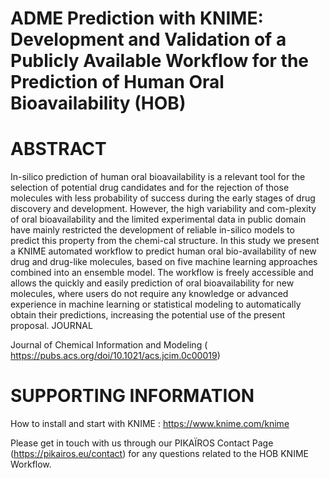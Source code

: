# ADME Prediction with KNIME: Development and Validation of a Publicly Available Workflow for the Prediction of Human Oral Bioavailability (HOB)

# ABSTRACT

In-silico prediction of human oral bioavailability is a relevant tool for the selection of potential drug candidates and for the rejection of those molecules with less probability of success during the early stages of drug discovery and development. However, the high variability and com-plexity of oral bioavailability and the limited experimental data in public domain have mainly restricted the development of reliable in-silico models to predict this property from the chemi-cal structure. In this study we present a KNIME automated workflow to predict human oral bio-availability of new drug and drug-like molecules, based on five machine learning approaches combined into an ensemble model. The workflow is freely accessible and allows the quickly and easily prediction of oral bioavailability for new molecules, where users do not require any knowledge or advanced experience in machine learning or statistical modeling to automatically obtain their predictions, increasing the potential use of the present proposal.
JOURNAL

Journal of Chemical Information and Modeling ( https://pubs.acs.org/doi/10.1021/acs.jcim.0c00019)

# SUPPORTING INFORMATION

How to install and start with KNIME : https://www.knime.com/knime

Please get in touch with us through our PIKAÏROS Contact Page (https://pikairos.eu/contact) for any questions related to the HOB KNIME Workflow. 
